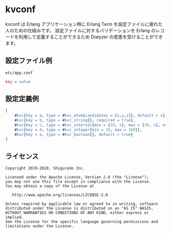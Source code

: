 # kvconf

kvconf は Erlang アプリケーション時に Erlang Term を設定ファイルに疲れた人のための仕組みです。
設定ファイルに対するバリデーションを Erlang のレコードを利用して定義することができるため Dialyzer の恩恵を受けることができます。

## 設定ファイル例

```
etc/app.conf
```

```ini
key = value
```

## 設定定義例

```erlang
[
    #kvc{key = a, type = #kvc_atom{candidates = [x,y,z]}, default = x},
    #kvc{key = b, type = #kvc_string{}, required = true},
    #kvc{key = c, type = #kvc_interval{min = {10, s}, max = {30, s}, out_time_unit = millisecond}, deafult = {20, s}},
    #kvc{key = d, type = #kvc_integer{min = 10, max = 100}},
    #kvc{key = e, type = #kvc_boolean{}, default = true}
]
```

## ライセンス

```
Copyright 2019-2020, Shiguredo Inc.

Licensed under the Apache License, Version 2.0 (the "License");
you may not use this file except in compliance with the License.
You may obtain a copy of the License at

   http://www.apache.org/licenses/LICENSE-2.0

Unless required by applicable law or agreed to in writing, software
distributed under the License is distributed on an "AS IS" BASIS,
WITHOUT WARRANTIES OR CONDITIONS OF ANY KIND, either express or implied.
See the License for the specific language governing permissions and
limitations under the License.
```


